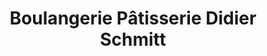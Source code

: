 ---
title: "Boulangerie Pâtisserie Didier Schmitt"
url: /lingolsheim/boulangerie-patisserie-didier-schmitt/
shop: Bäckerei
---